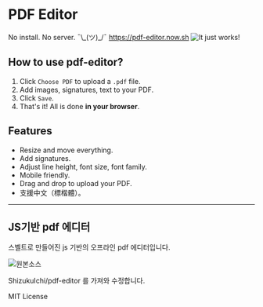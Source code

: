# PDF Editor

No install. No server. ¯\\\_(ツ)\_/¯ https://pdf-editor.now.sh
![It just works!](https://i.imgur.com/m3weLXQ.gif)

## How to use pdf-editor?

1. Click `Choose PDF` to upload a `.pdf` file.
2. Add images, signatures, text to your PDF.
3. Click `Save`.
4. That's it! All is done **in your browser**.

## Features

- Resize and move everything.
- Add signatures.
- Adjust line height, font size, font family.
- Mobile friendly.
- Drag and drop to upload your PDF.
- 支援中文（標楷體）。

---

## JS기반 pdf 에디터
스벨트로 만들어진 js 기반의 오프라인 pdf 에디터입니다.

![원본소스](https://github.com/ShizukuIchi/pdf-editor)

ShizukuIchi/pdf-editor 를 가져와 수정합니다.

MIT License